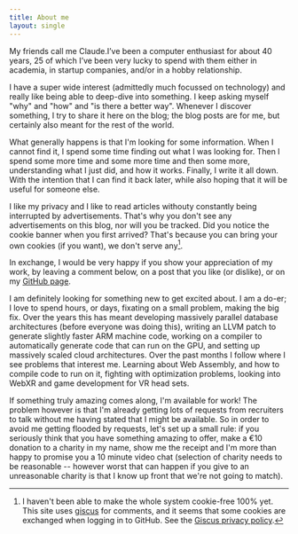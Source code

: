 ```yaml
---
title: About me
layout: single
---
```


My friends call me Claude.I’ve been a computer enthusiast for about 40 years, 25 of which I’ve been very lucky to spend with them either in academia, in startup companies, and/or in a hobby relationship.

I have a super wide interest (admittedly much focussed on technology) and really like being able to deep-dive into something.
I keep asking myself "why" and "how" and "is there a better way".
Whenever I discover something, I try to share it here on the blog; the blog posts are for me, but certainly also meant for the rest of the world.

What generally happens is that I'm looking for some information.
When I cannot find it, I spend some time finding out what I was looking for.
Then I spend some more time and some more time and then some more, understanding what I just did, and how it works.
Finally, I write it all down.
With the intention that I can find it back later, while also hoping that it will be useful for someone else.


I like my privacy and I like to read articles withouty constantly being interrupted by advertisements. That's why you don't see any advertisements on this blog, nor will you be tracked.
Did you notice the cookie banner when you first arrived? That's because you can bring your own cookies (if you want), we don't serve any[^cookies].

In exchange, I would be very happy if you show your appreciation of my work, by leaving a comment below, on a post that you like (or dislike), or on my [GitHub page][3].


I am definitely looking for something new to get excited about. I am a do-er; I love to spend hours, or days, fixating on a small problem, making the big fix.
Over the years this has meant developing massively parallel database architectures (before everyone was doing this), writing an LLVM patch to generate slightly faster ARM machine code, working on a compiler to automatically generate code that can run on the GPU, and setting up massively scaled cloud architectures.
Over the past months I follow where I see problems that interest me.
Learning about Web Assembly, and how to compile code to run on it, fighting with optimization problems, looking into WebXR and game development for VR head sets.

If something truly amazing comes along, I'm available for work!
The problem however is that I'm already getting lots of requests from recruiters to talk without me having stated that I might be available.
So in order to avoid me getting flooded by requests, let's set up a small rule: if you seriously think that you have something amazing to offer, make a €10 donation to a charity in my name, show me the receipt and I'm more than happy to promise you a 10 minute video chat (selection of charity needs to be reasonable -- however worst that can happen if you give to an unreasonable charity is that I know up front that we're not going to match).

  [^cookies]: I haven't been able to make the whole system cookie-free 100% yet. This site uses [giscus][2] for comments, and it seems that some cookies are exchanged when logging in to GitHub. See the [Giscus privacy policy][1].


[1]: https://github.com/giscus/giscus/blob/main/PRIVACY-POLICY.md
[2]: https://giscus.app/
[3]: https://github.com/reinhrst
